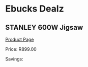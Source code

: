 
# Ebucks Dealz
## STANLEY 600W Jigsaw
[Product Page](https://www.ebucks.com/web/shop/productSelected.do?prodId=1069298260&catId=1235224419)

Price: R899.00

Savings: 


	